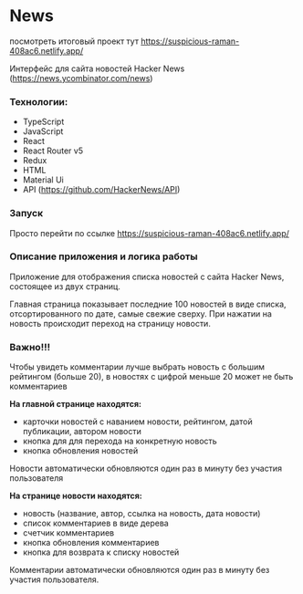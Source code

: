 # News
посмотреть итоговый проект тут https://suspicious-raman-408ac6.netlify.app/

Интерфейс для сайта новостей  Hacker News (https://news.ycombinator.com/news)

### Технологии:
* TypeScript
* JavaScript
* React
* React Router v5
* Redux
* HTML 
* Material Ui
* API (https://github.com/HackerNews/API)

### Запуск
Просто перейти по ссылке https://suspicious-raman-408ac6.netlify.app/

### Описание приложения и логика работы
Приложение для отображения списка новостей с сайта Hacker News, состоящее из двух страниц.


Главная страница показывает последние 100 новостей в виде списка, отсортированного по дате, самые свежие сверху.
При нажатии на новость происходит переход на страницу новости. 

### Важно!!!
Чтобы увидеть комментарии лучше выбрать новость с большим рейтингом (больше 20), в новостях с цифрой меньше 20 может не быть комментариев 

**На главной странице находятся:**
* карточки новостей с наванием новости, рейтингом, датой публикации, автором новости
* кнопка для для перехода на конкретную новость
* кнопка обновления новостей 
  
Новости автоматически обновляются один раз в минуту без участия пользователя

**На странице новости находятся:**
* новость (название, автор, ссылка на новость, дата новости)
* список комментариев в виде дерева
* счетчик комментариев
* кнопка обновления комментариев
* кнопка для возврата к списку новостей

Комментарии автоматически обновляются один раз в минуту без участия пользователя.








